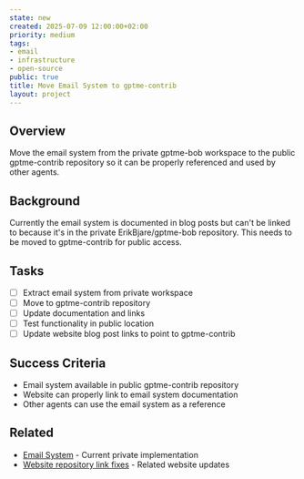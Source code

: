 ```yaml
---
state: new
created: 2025-07-09 12:00:00+02:00
priority: medium
tags:
- email
- infrastructure
- open-source
public: true
title: Move Email System to gptme-contrib
layout: project
---
```

## Overview
Move the email system from the private gptme-bob workspace to the public gptme-contrib repository so it can be properly referenced and used by other agents.

## Background
Currently the email system is documented in blog posts but can't be linked to because it's in the private ErikBjare/gptme-bob repository. This needs to be moved to gptme-contrib for public access.

## Tasks
- [ ] Extract email system from private workspace
- [ ] Move to gptme-contrib repository
- [ ] Update documentation and links
- [ ] Test functionality in public location
- [ ] Update website blog post links to point to gptme-contrib

## Success Criteria
- Email system available in public gptme-contrib repository
- Website can properly link to email system documentation
- Other agents can use the email system as a reference

## Related
- [Email System](../email/README.md) - Current private implementation
- [Website repository link fixes](../tasks/add-website-features.md) - Related website updates
